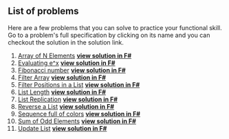 ## List of problems
Here are a few problems that you can solve to practice your functional skill. Go to a problem's full specification by clicking on its name and you can checkout the solution in the solution link.

1. [Array of N Elements](https://www.hackerrank.com/challenges/fp-array-of-n-elements) __[view solution in F#](https://github.com/Anjum219/Learn-F-Sharp/blob/main/problems/arrayN.fsx)__
2. [Evaluating e^x](https://www.hackerrank.com/challenges/eval-ex/problem) __[view solution in F#](https://github.com/Anjum219/Learn-F-Sharp/blob/main/problems/evaluatingex.fsx)__
3. [Fibonacci number](https://en.wikipedia.org/wiki/Fibonacci_number) __[view solution in F#](https://github.com/Anjum219/Learn-F-Sharp/blob/main/problems/fibonacci.fsx)__
4. [Filter Array](https://www.hackerrank.com/challenges/fp-filter-array) __[view solution in F#](https://github.com/Anjum219/Learn-F-Sharp/blob/main/problems/filterArray.fsx)__
5. [Filter Positions in a List](https://www.hackerrank.com/challenges/fp-filter-positions-in-a-list) __[view solution in F#](https://github.com/Anjum219/Learn-F-Sharp/blob/main/problems/filterPositions.fsx)__
6. [List Length](https://www.hackerrank.com/challenges/fp-list-length/problem) __[view solution in F#](https://github.com/Anjum219/Learn-F-Sharp/blob/main/problems/countLength.fsx)__
7. [List Replication](https://www.hackerrank.com/challenges/fp-list-replication/problem) __[view solution in F#](https://github.com/Anjum219/Learn-F-Sharp/blob/main/problems/replicateList.fsx)__
8. [Reverse a List](https://www.hackerrank.com/challenges/fp-reverse-a-list) __[view solution in F#](https://github.com/Anjum219/Learn-F-Sharp/blob/main/problems/reverseList.fsx)__
9. [Sequence full of colors](https://www.hackerrank.com/challenges/sequence-full-of-colors) __[view solution in F#](https://github.com/Anjum219/Learn-F-Sharp/blob/main/problems/Sequence%20full%20of%20colors.fsx)__
10. [Sum of Odd Elements](https://www.hackerrank.com/challenges/fp-sum-of-odd-elements) __[view solution in F#](https://github.com/Anjum219/Learn-F-Sharp/blob/main/problems/sumOfOdd.fsx)__
11. [Update List](https://www.hackerrank.com/challenges/fp-update-list) __[view solution in F#](https://github.com/Anjum219/Learn-F-Sharp/blob/main/problems/updateList.fsx)__
